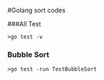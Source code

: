 
#Golang sort codes

###All Test
```
>go test -v
```

### Bubble Sort
```
>go test -run TestBubbleSort
```

